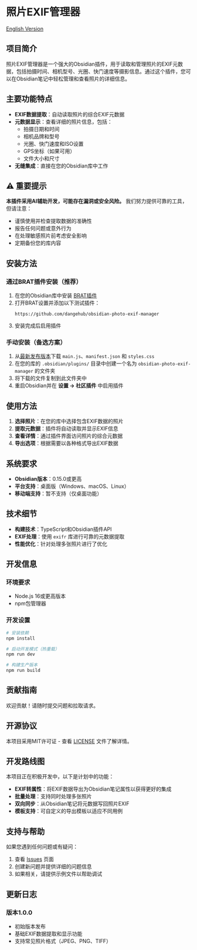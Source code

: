 # 照片EXIF管理器

[English Version](../README.md)

## 项目简介

照片EXIF管理器是一个强大的Obsidian插件，用于读取和管理照片的EXIF元数据，包括拍摄时间、相机型号、光圈、快门速度等摄影信息。通过这个插件，您可以在Obsidian笔记中轻松管理和查看照片的详细信息。

## 主要功能特点

- **EXIF数据提取**：自动读取照片的综合EXIF元数据
- **元数据显示**：查看详细的照片信息，包括：
  - 拍摄日期和时间
  - 相机品牌和型号
  - 光圈、快门速度和ISO设置
  - GPS坐标（如果可用）
  - 文件大小和尺寸
- **无缝集成**：直接在您的Obsidian库中工作

## ⚠️ 重要提示

**本插件采用AI辅助开发，可能存在漏洞或安全风险。** 我们努力提供可靠的工具，但请注意：

- 谨慎使用并检查提取数据的准确性
- 报告任何问题或意外行为
- 在处理敏感照片前考虑安全影响
- 定期备份您的库内容

## 安装方法

### 通过BRAT插件安装（推荐）

1. 在您的Obsidian库中安装 [BRAT插件](https://github.com/TfTHacker/obsidian42-brat)
2. 打开BRAT设置并添加以下测试插件：
   ```
   https://github.com/dangehub/obsidian-photo-exif-manager
   ```
3. 安装完成后启用插件

### 手动安装（备选方案）

1. 从[最新发布版本](https://github.com/dangehub/obsidian-photo-exif-manager/releases)下载 `main.js`、`manifest.json` 和 `styles.css`
2. 在您的库的 `.obsidian/plugins/` 目录中创建一个名为 `obsidian-photo-exif-manager` 的文件夹
3. 将下载的文件复制到此文件夹中
4. 重启Obsidian并在 **设置 → 社区插件** 中启用插件

## 使用方法

1. **选择照片**：在您的库中选择包含EXIF数据的照片
2. **提取元数据**：插件将自动读取并显示EXIF信息
3. **查看详情**：通过插件界面访问照片的综合元数据
4. **导出选项**：根据需要以各种格式导出EXIF数据

## 系统要求

- **Obsidian版本**：0.15.0或更高
- **平台支持**：桌面版（Windows、macOS、Linux）
- **移动端支持**：暂不支持（仅桌面功能）

## 技术细节

- **构建技术**：TypeScript和Obsidian插件API
- **EXIF处理**：使用 `exifr` 库进行可靠的元数据提取
- **性能优化**：针对处理多张照片进行了优化

## 开发信息

### 环境要求

- Node.js 16或更高版本
- npm包管理器

### 开发设置

```bash
# 安装依赖
npm install

# 启动开发模式（热重载）
npm run dev

# 构建生产版本
npm run build
```

## 贡献指南

欢迎贡献！请随时提交问题和拉取请求。

## 开源协议

本项目采用MIT许可证 - 查看 [LICENSE](../LICENSE) 文件了解详情。

## 开发路线图

本项目正在积极开发中，以下是计划中的功能：

- **EXIF转属性**：将EXIF数据导出为Obsidian笔记属性以获得更好的集成
- **批量处理**：支持同时处理多张照片
- **双向同步**：从Obsidian笔记将元数据写回照片EXIF
- **模板支持**：可自定义的导出模板以适应不同用例

## 支持与帮助

如果您遇到任何问题或有疑问：

1. 查看 [Issues](https://github.com/dangehub/obsidian-photo-exif-manager/issues) 页面
2. 创建新问题并提供详细的问题信息
3. 如果相关，请提供示例文件以帮助调试

## 更新日志

### 版本1.0.0
- 初始版本发布
- 基础EXIF数据提取和显示功能
- 支持常见照片格式（JPEG、PNG、TIFF）